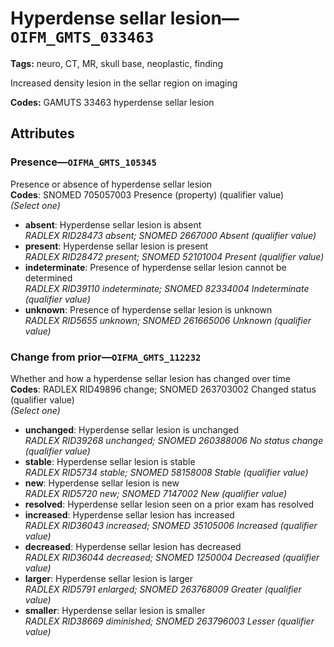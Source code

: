 # Hyperdense sellar lesion—`OIFM_GMTS_033463`

**Tags:** neuro, CT, MR, skull base, neoplastic, finding

Increased density lesion in the sellar region on imaging

**Codes:** GAMUTS 33463 hyperdense sellar lesion

## Attributes

### Presence—`OIFMA_GMTS_105345`

Presence or absence of hyperdense sellar lesion  
**Codes**: SNOMED 705057003 Presence (property) (qualifier value)  
*(Select one)*

- **absent**: Hyperdense sellar lesion is absent  
_RADLEX RID28473 absent; SNOMED 2667000 Absent (qualifier value)_
- **present**: Hyperdense sellar lesion is present  
_RADLEX RID28472 present; SNOMED 52101004 Present (qualifier value)_
- **indeterminate**: Presence of hyperdense sellar lesion cannot be determined  
_RADLEX RID39110 indeterminate; SNOMED 82334004 Indeterminate (qualifier value)_
- **unknown**: Presence of hyperdense sellar lesion is unknown  
_RADLEX RID5655 unknown; SNOMED 261665006 Unknown (qualifier value)_

### Change from prior—`OIFMA_GMTS_112232`

Whether and how a hyperdense sellar lesion has changed over time  
**Codes**: RADLEX RID49896 change; SNOMED 263703002 Changed status (qualifier value)  
*(Select one)*

- **unchanged**: Hyperdense sellar lesion is unchanged  
_RADLEX RID39268 unchanged; SNOMED 260388006 No status change (qualifier value)_
- **stable**: Hyperdense sellar lesion is stable  
_RADLEX RID5734 stable; SNOMED 58158008 Stable (qualifier value)_
- **new**: Hyperdense sellar lesion is new  
_RADLEX RID5720 new; SNOMED 7147002 New (qualifier value)_
- **resolved**: Hyperdense sellar lesion seen on a prior exam has resolved  
- **increased**: Hyperdense sellar lesion has increased  
_RADLEX RID36043 increased; SNOMED 35105006 Increased (qualifier value)_
- **decreased**: Hyperdense sellar lesion has decreased  
_RADLEX RID36044 decreased; SNOMED 1250004 Decreased (qualifier value)_
- **larger**: Hyperdense sellar lesion is larger  
_RADLEX RID5791 enlarged; SNOMED 263768009 Greater (qualifier value)_
- **smaller**: Hyperdense sellar lesion is smaller  
_RADLEX RID38669 diminished; SNOMED 263796003 Lesser (qualifier value)_